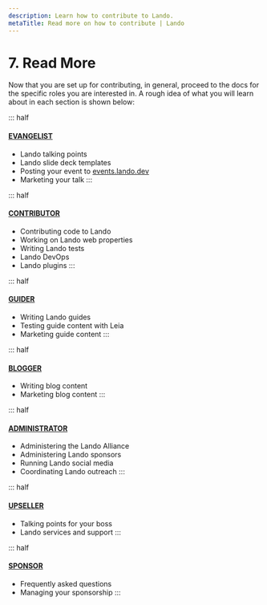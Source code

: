 ```yaml
---
description: Learn how to contribute to Lando.
metaTitle: Read more on how to contribute | Lando
---
```


# 7. Read More

Now that you are set up for contributing, in general, proceed to the docs for the specific roles you are interested in. A rough idea of what you will learn about in each section is shown below:

::: half
#### [EVANGELIST](evangelist-intro.md)
* Lando talking points
* Lando slide deck templates
* Posting your event to [events.lando.dev](https://events.lando.dev)
* Marketing your talk
:::

::: half
#### [CONTRIBUTOR](contrib-intro.md)
* Contributing code to Lando
* Working on Lando web properties
* Writing Lando tests
* Lando DevOps
* Lando plugins
:::

::: half
#### [GUIDER](guides-intro.md)
* Writing Lando guides
* Testing guide content with Leia
* Marketing guide content
:::

::: half
#### [BLOGGER](blogging-intro.md)
* Writing blog content
* Marketing blog content
:::

::: half
#### [ADMINISTRATOR](admin-intro.md)
* Administering the Lando Alliance
* Administering Lando sponsors
* Running Lando social media
* Coordinating Lando outreach
:::

::: half
#### [UPSELLER](upseller-intro.md)
* Talking points for your boss
* Lando services and support
:::

::: half
#### [SPONSOR](sponsor-intro.md)
* Frequently asked questions
* Managing your sponsorship
:::

